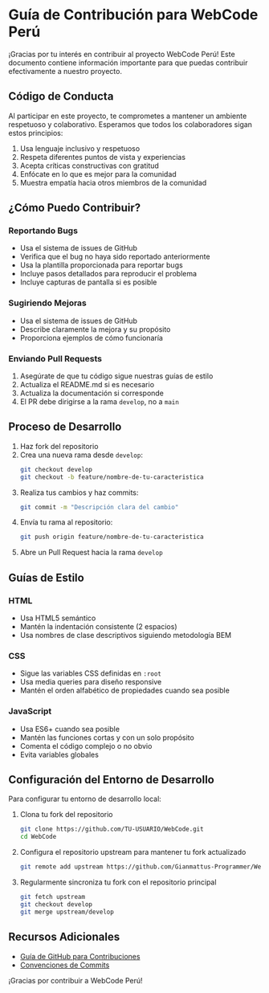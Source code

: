 # Guía de Contribución para WebCode Perú

¡Gracias por tu interés en contribuir al proyecto WebCode Perú! Este documento contiene información importante para que puedas contribuir efectivamente a nuestro proyecto.

## Código de Conducta

Al participar en este proyecto, te comprometes a mantener un ambiente respetuoso y colaborativo. Esperamos que todos los colaboradores sigan estos principios:

1. Usa lenguaje inclusivo y respetuoso
2. Respeta diferentes puntos de vista y experiencias
3. Acepta críticas constructivas con gratitud
4. Enfócate en lo que es mejor para la comunidad
5. Muestra empatía hacia otros miembros de la comunidad

## ¿Cómo Puedo Contribuir?

### Reportando Bugs

- Usa el sistema de issues de GitHub
- Verifica que el bug no haya sido reportado anteriormente
- Usa la plantilla proporcionada para reportar bugs
- Incluye pasos detallados para reproducir el problema
- Incluye capturas de pantalla si es posible

### Sugiriendo Mejoras

- Usa el sistema de issues de GitHub
- Describe claramente la mejora y su propósito
- Proporciona ejemplos de cómo funcionaría

### Enviando Pull Requests

1. Asegúrate de que tu código sigue nuestras guías de estilo
2. Actualiza el README.md si es necesario
3. Actualiza la documentación si corresponde
4. El PR debe dirigirse a la rama `develop`, no a `main`

## Proceso de Desarrollo

1. Haz fork del repositorio
2. Crea una nueva rama desde `develop`:
   ```bash
   git checkout develop
   git checkout -b feature/nombre-de-tu-caracteristica
   ```
3. Realiza tus cambios y haz commits:
   ```bash
   git commit -m "Descripción clara del cambio"
   ```
4. Envía tu rama al repositorio:
   ```bash
   git push origin feature/nombre-de-tu-caracteristica
   ```
5. Abre un Pull Request hacia la rama `develop`

## Guías de Estilo

### HTML
- Usa HTML5 semántico
- Mantén la indentación consistente (2 espacios)
- Usa nombres de clase descriptivos siguiendo metodología BEM

### CSS
- Sigue las variables CSS definidas en `:root`
- Usa media queries para diseño responsive
- Mantén el orden alfabético de propiedades cuando sea posible

### JavaScript
- Usa ES6+ cuando sea posible
- Mantén las funciones cortas y con un solo propósito
- Comenta el código complejo o no obvio
- Evita variables globales

## Configuración del Entorno de Desarrollo

Para configurar tu entorno de desarrollo local:

1. Clona tu fork del repositorio
   ```bash
   git clone https://github.com/TU-USUARIO/WebCode.git
   cd WebCode
   ```

2. Configura el repositorio upstream para mantener tu fork actualizado
   ```bash
   git remote add upstream https://github.com/Gianmattus-Programmer/WebCode.git
   ```

3. Regularmente sincroniza tu fork con el repositorio principal
   ```bash
   git fetch upstream
   git checkout develop
   git merge upstream/develop
   ```

## Recursos Adicionales

- [Guía de GitHub para Contribuciones](https://docs.github.com/es/get-started/quickstart/contributing-to-projects)
- [Convenciones de Commits](https://www.conventionalcommits.org/es/v1.0.0/)

¡Gracias por contribuir a WebCode Perú!